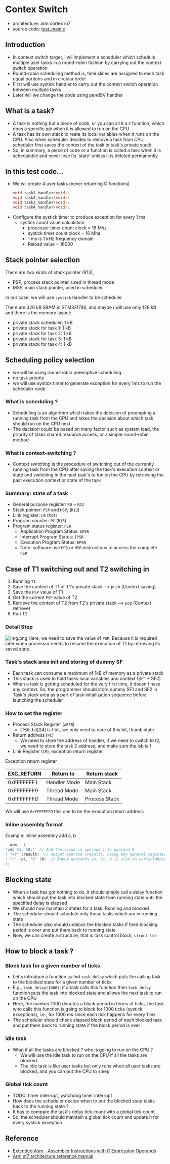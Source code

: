 # Contex Switch

- architecture: arm cortex m7
- source code: [test_main.c](../test_code/context_switch.c)

## Introduction

- In context switch target, i wil implement a scheduler which schedule multiple user tasks in a round-robin fashion
  by carrying out the context switch operation
- Round-robin scheduling method is, time slices are assigned to each task equal portions and in circular order
- First will use systick handler to carry out the context switch operation between multiple tasks
- Later will we change the code using pendSV handler

## What is a task?

- A task is nothing but a piece of code, or you can all it a `C` function, which does a specific job when it is allowed
  to run on the CPU
- A task has its own stack to reate its local variables when it runs on the CPU. Also when scheduler decides to remove a
  task from CPU,
  scheduler first saves the context of the task in task's private stack
- So, in summary, a piece of code or a function is called a task when it is schedulable and never lose its 'state'
  unless it is deleted permanently

## In this test code...

- We wil create 4 user tasks (never returning C functions)
  ```c
  void task1_handler(void);
  void task2_handler(void);
  void task3_handler(void);
  void task4_handler(void);
  ```
- Configure the systick timer to produce exception for every 1 ms
    - systick count value calculation
        - processor timer count clock = 16 Mhz
        - systick timer count clock = 16 Mha
        - 1 ms is 1 kHz frequency domain
        - Reload value = 16000

## Stack pointer selection

There are two kinds of stack pointer (R13),

- PSP, process stack pointer, used in thread mode
- MSP, main stack pointer, used in scheduler

In our case, we will use `systick` handler to be scheduler

There are 320 kB SRAM in STM32f746, and maybe i will use only 128 kB
and there is the memory layout:

- private stack scheduler:  1 kB
- private stack for task 1: 1 kB
- private stack for task 2: 1 kB
- private stack for task 3: 1 kB
- private stack for task 4: 1 kB

## Scheduling policy selection

- we will be using round-robin preemptive scheduling
- no task priority
- we will use systick timer to generate exception for every 1ms to run the scheduler code

### What is scheduling ?

- Scheduling is an algorithm which takes the decision of preempting a running task from the CPU
  and takes the decision about which task should run on the CPU next
- The decision could be based on many factor such as system load, the priority of tasks
  shared resource access, or a simple round-robin method

### What is context-switching ?

- Context switching is the procedure of switching out of the currently running task from the CPU
  after saving the task's execution context or state and switching in the next task's to tun on the
  CPU by retrieving the past execution context or state of the task

### Summary: state of a task

- General purpose register: `R0` ~ `R12`
- Stack pointer: `PSP` and `MSP`, (`R13`)
- Link register: `LR` (`R14`)
- Program counter: `PC` (`R15`)
- Program status register: `PSR`
    - Application Program Status: `APSR`
    - Interrupt Program Status: `IPSR`
    - Execution Program Status: `EPSR`
    - Note: software use `MRS` or `MSR` instructions to access the complete `PSR`

## Case of T1 switching out and T2 switching in

1. Running `T1`
2. Save the context of T1 of T1's private stack --> `push` (Context saving)
3. Save the `PSP` value of T1
4. Get the current `PSP` value of T2
5. Retrieve the context of T2 from T2's private stack --> `pop` (Context retrieve)
6. Run T2

### Detail Step

![img.png](saving_context.png)
Here, we need to save the value of `PSP`. Because it is required later when processor needs to resume the execution of
T1
by retrieving its saved state.

### Task's stack area init and storing of dummy SF

- Each task can consume a maximum of 1kB of memory as a private stack
- This stack is used to hold tasks local variables and context (SF1 + SF2)
- When a task is getting scheduled for the very first time, it doesn't have any context. So, the programmer should store
  dummy SF1 and SF2 in Task's stack area as a part of task initialization sequence before launching the scheduler

### How to set the register

- Process Stack Register (`xPSR`)
    - `EPSR`: bit[24] is t bit, we only need to care of this bit, thumb state
- Return address (`PC`)
    - We need to store the address of handler, if we need to switch to t2, we need to store the task 2 address, and make
      sure the lsb is 1
- Link Register (`LR`), exception return register

Exception return register

| EXC_RETURN | Return to    | Return stack  |
|------------|--------------|---------------|
| 0xFFFFFFF1 | Handler Mode | Main Stack    |
| 0xFFFFFFF9 | Thread Mode  | Main Stack    |
| 0xFFFFFFFD | Thread Mode  | Process Stack |

We will use  `0xFFFFFFFD` this one to be the execution return address

### Inline assembly format

Example: inline assembly add a, b

```c
__asm__ (
"add %1, %0;"  // Add the value in operand 1 to operand 0
: "=r" (result)  // Output operand (result), using any general register
: "r" (a), "0" (b)  // Input operands (a, b), b is also an earlyclobber operand
);
```

## Blocking state

- When a task has got nothing to do, it should simply call a delay function which should put the task into blocked state
  from
  running state until the specified delay is elapsed
- We should now maintain 2 states for a task. Running and blocked
- The scheduler should schedule only those tasks which are in running state
- The scheduler also should unblock the blocked tasks if their blocking period is over and put them back to running
  state
- Now, we can create a structure, that is task control block, `struct tcb`

## How to block a task ?

### Block task for a given number of ticks

- Let's introduce a function called `task_delay` which puts the calling task to the blocked state for a given number of
  ticks
- E.g., `task_delay(1000)`; if a task calls this function then `task_delay` function puts the task into blocked state
  and
  allows the next task to run on the CPU
- Here, the number 1000 denotes a block period in terms of ticks, the task who calls this function is going to block for
  1000
  ticks (systick exceptions), i.e., for 1000 ms since each tick happens for every 1 ms
- The scheduler should check elapsed block period of each blocked task and put them back to running state if the block
  period is over

### idle task

- What if all the tasks are blocked ? who is going to run on the CPU ?
    - We will use the idle task to run on the CPU if all the tasks are blocked.
    - The idle task is like user tasks but only runs when all user tasks are blocked, and you can put the CPU to sleep

### Global tick count

- TODO: timer interrupt, watchdog timer interrupt
- How does the scheduler decide when to put the blocked state tasks back to the running state ?
- It has to compare the task's delay tick count with a global tick count
- So, the scheduler should maintain a global tick count and update it for every systick exception

## Reference

- [Extended Asm - Assembler Instructions with C Expression Operands](https://gcc.gnu.org/onlinedocs/gcc/Extended-Asm.html#Input-Operands)
- [Arm m7 architecture reference manual](https://developer.arm.com/documentation/ddi0403/latest/)